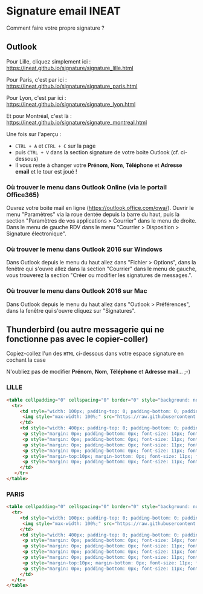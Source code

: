# Signature email INEAT
Comment faire votre propre signature ?

## Outlook

Pour Lille, cliquez simplement ici : https://ineat.github.io/signature/signature_lille.html

Pour Paris, c'est par ici : https://ineat.github.io/signature/signature_paris.html

Pour Lyon, c'est par ici : https://ineat.github.io/signature/signature_lyon.html

Et pour Montréal, c'est là : https://ineat.github.io/signature/signature_montreal.html

Une fois sur l'aperçu :</br>
- `CTRL + A` et `CTRL + C` sur la page</br>
- puis `CTRL + V` dans la section signature de votre boite Outlook (cf. ci-dessous)</br>
- Il vous reste à changer votre __Prénom__, __Nom__, __Téléphone__ et __Adresse email__ et le tour est joué !

### Où trouver le menu dans Outlook Online (via le portail Office365)
Ouvrez votre boite mail en ligne (https://outlook.office.com/owa/). Ouvrir le menu "Paramètres" via la roue dentée depuis la barre du haut, puis la section "Paramètres de vos applications > Courrier" dans le menu de droite.
Dans le menu de gauche RDV dans le menu "Courrier > Disposition > Signature électronique".

### Où trouver le menu dans Outlook 2016 sur Windows
Dans Outlook depuis le menu du haut allez dans "Fichier > Options", dans la fenêtre qui s'ouvre allez dans la section "Courrier" dans le menu de gauche, vous trouverez la section "Créer ou modifier les signatures de messages.".

### Où trouver le menu dans Outlook 2016 sur Mac
Dans Outlook depuis le menu du haut allez dans "Outlook > Préférences", dans la fenêtre qui s'ouvre cliquez sur "Signatures".

## Thunderbird (ou autre messagerie qui ne fonctionne pas avec le copier-coller)

Copiez-collez l'un des `HTML` ci-dessous dans votre espace signature en cochant la case 

N'oubliez pas de modifier __Prénom__, __Nom__, __Téléphone__ et __Adresse mail__... ;-)

### LILLE
```html
<table cellpadding="0" cellspacing="0" border="0" style="background: none; border-width: 0px; border: 0px; margin: 0; padding: 0;">
  <tr>
     <td style="width: 100px; padding-top: 0; padding-bottom: 0; padding-left: 0; padding-right: 7px; border-top: 0; border-bottom: 0; border-left: 0; border-right: solid 3px #ff0042;">
      <img style="max-width: 100%;" src="https://raw.githubusercontent.com/ineat/signature/gh-pages/logo-ineat-phoceis.png">
     </td>
     <td style="width: 400px; padding-top: 0; padding-bottom: 0; padding-left: 12px; padding-right: 0;">
      <p style="margin: 0px; padding-bottom: 0px; font-size: 14px; font-family: Arial, Helvetica, sans-serif; font-weight:bold;">Prénom NOM - 名字</p>
      <p style="margin: 0px; padding-bottom: 0px; font-size: 11px; font-family: Arial, Helvetica, sans-serif; color:#ff0042;"><i>- Votre Fonction -</i></p><br/>
      <p style="margin: 0px; padding-bottom: 0px; font-size: 11px; font-family: Arial, Helvetica, sans-serif;">+33 (0)6 00 00 00 00</p>
      <p style="margin: 0px; padding-bottom: 0px; font-size: 11px; font-family: Arial, Helvetica, sans-serif;">prenom.nom@ineat-conseil.fr</p>
      <p style="margin-top:10px; margin-bottom: 0px; font-size: 11px; font-family: Arial, Helvetica, sans-serif;">INEAT Lille - Euratechnologies <br/> 2, allée de la Haye du Temple<br/>59160 Lomme – France</p>
      <p style="margin: 0px; padding-bottom: 0px; font-size: 11px; font-family: Arial, Helvetica, sans-serif;">www.ineat-group.com</p>
     </td>
   </tr>
</table>
```
 
### PARIS
```html
<table cellpadding="0" cellspacing="0" border="0" style="background: none; border-width: 0px; border: 0px; margin: 0; padding: 0;">
  <tr>
     <td style="width: 100px; padding-top: 0; padding-bottom: 0; padding-left: 0; padding-right: 7px; border-top: 0; border-bottom: 0; border-left: 0; border-right: solid 3px #ff0042;">
      <img style="max-width: 100%;" src="https://raw.githubusercontent.com/ineat/signature/gh-pages/logo-ineat-phoceis.png">
     </td>
     <td style="width: 400px; padding-top: 0; padding-bottom: 0; padding-left: 12px; padding-right: 0;">
      <p style="margin: 0px; padding-bottom: 0px; font-size: 14px; font-family: Arial, Helvetica, sans-serif; font-weight:bold;">Prénom NOM - 名字</p>
      <p style="margin: 0px; padding-bottom: 0px; font-size: 11px; font-family: Arial, Helvetica, sans-serif; color:#ff0042; "><i>- Votre Fonction -</i></p><br/>
      <p style="margin: 0px; padding-bottom: 0px; font-size: 11px; font-family: Arial, Helvetica, sans-serif;">+33 (0)6 00 00 00 00</p>
      <p style="margin: 0px; padding-bottom: 0px; font-size: 11px; font-family: Arial, Helvetica, sans-serif;">prenom.nom@ineat-conseil.fr</p>
      <p style="margin-top:10px; margin-bottom: 0px; font-size: 11px; font-family: Arial, Helvetica, sans-serif;">INEAT Paris<br/>32 rue de Mogador <br/>75009 PARIS</p>
      <p style="margin: 0px; padding-bottom: 0px; font-size: 11px; font-family: Arial, Helvetica, sans-serif;">www.ineat-group.com</p>
     </td>
  </tr>
</table>
```

